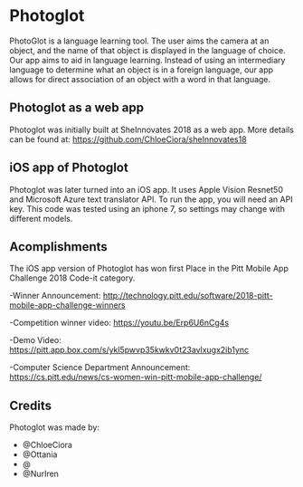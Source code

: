 # Photoglot

PhotoGlot is a language learning tool. The user aims the camera at an object, and the name of that object is displayed in the language of choice. Our app aims to aid in language learning. Instead of using an intermediary language to determine what an object is in a foreign language, our app allows for direct association of an object with a word in that language.

## Photoglot as a web app

Photoglot was initially built at SheInnovates 2018 as a web app. More details can be found at: https://github.com/ChloeCiora/sheInnovates18 

## iOS app of Photoglot

Photoglot was later turned into an iOS app. It uses Apple Vision Resnet50 and Microsoft Azure text translator API. To run the app, you will need an API key. This code was tested using an iphone 7, so settings may change with different models.


## Acomplishments

The iOS app version of Photoglot has won first Place in the Pitt Mobile App Challenge 2018 Code-it category.


-Winner Announcement: http://technology.pitt.edu/software/2018-pitt-mobile-app-challenge-winners

-Competition winner video: https://youtu.be/Erp6U6nCg4s 

-Demo Video: https://pitt.app.box.com/s/ykl5pwvp35kwkv0t23avlxugx2ib1ync

-Computer Science Department Announcement: https://cs.pitt.edu/news/cs-women-win-pitt-mobile-app-challenge/


## Credits

Photoglot was made by: 
- @ChloeCiora
- @Ottania
- @
- @NurIren


